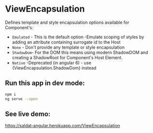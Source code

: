 # ViewEncapsulation
Defines template and style encapsulation options available for Component's:
* `Emulated` - This is the default option -Emulate scoping of styles by adding an attribute containing surrogate id to the Host
* `None` - Don't provide any template or style encapsulation 
* `ShadowDom`- For the DOM this means using modern ShadowDOM and creating a ShadowRoot for Component's Host Element.
* `Native` -Deprecated (in angular 6) - use {ViewEncapsulation.ShadowDom} instead

## Run this app in dev mode:
```bash
npm i
ng serve --open
```

## See live demo:
https://saldat-angular.herokuapp.com/ViewEncapsulation






